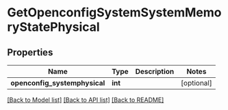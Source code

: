 # GetOpenconfigSystemSystemMemoryStatePhysical

## Properties
Name | Type | Description | Notes
------------ | ------------- | ------------- | -------------
**openconfig_systemphysical** | **int** |  | [optional] 

[[Back to Model list]](../README.md#documentation-for-models) [[Back to API list]](../README.md#documentation-for-api-endpoints) [[Back to README]](../README.md)


